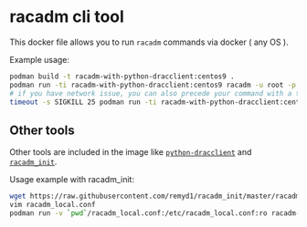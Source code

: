 # racadm cli tool

This docker file allows you to run `racadm` commands via docker ( any OS ).

Example usage:

```bash
podman build -t racadm-with-python-dracclient:centos9 .
podman run -ti racadm-with-python-dracclient:centos9 racadm -u root -p root -r 192.168.1.10 racdump
# if you have network issue, you can also precede your command with a timeout
timeout -s SIGKILL 25 podman run -ti racadm-with-python-dracclient:centos9 racadm -u root -p root -r 192.168.1.10 racdump
```

## Other tools

Other tools are included in the image like [`python-dracclient`](https://opendev.org/openstack/python-dracclient/) and [`racadm_init`](https://github.com/remyd1/racadm_init).

Usage example with racadm_init:

```bash
wget https://raw.githubusercontent.com/remyd1/racadm_init/master/racadm_local.conf
vim racadm_local.conf
podman run -v `pwd`/racadm_local.conf:/etc/racadm_local.conf:ro racadm-with-python-dracclient:centos9 racadm_init 192.168.1.10 getraclogs
```
